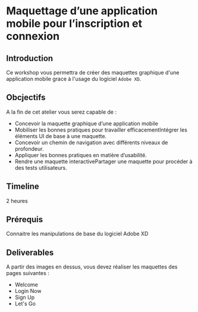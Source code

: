 # Maquettage d’une application mobile pour l’inscription et connexion

## Introduction
Ce workshop vous permettra de créer des maquettes graphique d'une application mobile grace à l'usage du logiciel ```Adobe XD```.

## Obcjectifs

A la fin de cet atelier vous serez capable de :
* Concevoir la maquette graphique d’une application mobile
* Mobiliser les bonnes pratiques pour travailler efficacementIntégrer les éléments UI de base à une maquette. 
* Concevoir un chemin de navigation avec différents niveaux de profondeur. 
* Appliquer les bonnes pratiques en matière d’usabilité. 
* Rendre une maquette interactivePartager une maquette pour procéder à des tests utilisateurs.

## Timeline
2 heures

## Prérequis
Connaitre les manipulations de base du logiciel Adobe XD

## Deliverables
A partir des images en dessus, vous devez réaliser les maquettes des pages suivantes :
* Welcome
* Login Now
* Sign Up
* Let's Go



